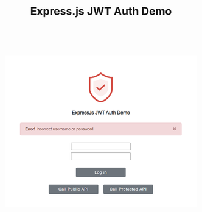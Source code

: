 <h1 align="center" style="margin-top:100px;margin-bottom:100px">Express.js JWT Auth Demo</h1>

![](screenprt.png)

